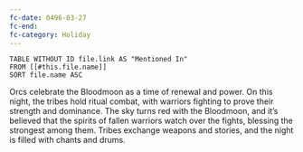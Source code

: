 ```yaml
---
fc-date: 0496-03-27
fc-end: 
fc-category: Holiday
---
```


```dataview
TABLE WITHOUT ID file.link AS "Mentioned In"
FROM [[#this.file.name]]
SORT file.name ASC
```

Orcs celebrate the Bloodmoon as a time of renewal and power. On this night, the tribes hold ritual combat, with warriors fighting to prove their strength and dominance. The sky turns red with the Bloodmoon, and it’s believed that the spirits of fallen warriors watch over the fights, blessing the strongest among them. Tribes exchange weapons and stories, and the night is filled with chants and drums.